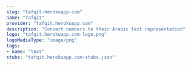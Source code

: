 ```yaml
---
slug: "tafqit-herokuapp-com"
name: "Tafqit"
provider: "tafqit.herokuapp.com"
description: "Convert numbers to their Arabic text representation"
logo: "tafqit.herokuapp.com-logo.png"
logoMediaType: "image/png"
tags:
- name: "text"
stubs: "tafqit.herokuapp.com-stubs.json"
---
```

